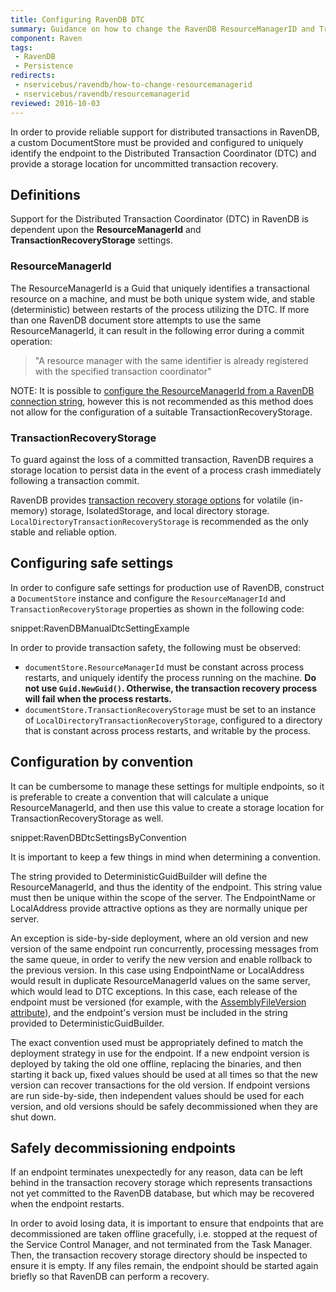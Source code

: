 ```yaml
---
title: Configuring RavenDB DTC
summary: Guidance on how to change the RavenDB ResourceManagerID and TransactionRecoveryStorage.
component: Raven
tags:
 - RavenDB
 - Persistence
redirects:
 - nservicebus/ravendb/how-to-change-resourcemanagerid
 - nservicebus/ravendb/resourcemanagerid
reviewed: 2016-10-03
---
```


In order to provide reliable support for distributed transactions in RavenDB, a custom DocumentStore must be provided and configured to uniquely identify the endpoint to the Distributed Transaction Coordinator (DTC) and provide a storage location for uncommitted transaction recovery.


## Definitions

Support for the Distributed Transaction Coordinator (DTC) in RavenDB is dependent upon the **ResourceManagerId** and **TransactionRecoveryStorage** settings.


### ResourceManagerId

The ResourceManagerId is a Guid that uniquely identifies a transactional resource on a machine, and must be both unique system wide, and stable (deterministic) between restarts of the process utilizing the DTC. If more than one RavenDB document store attempts to use the same ResourceManagerId, it can result in the following error during a commit operation:

> "A resource manager with the same identifier is already registered with the specified transaction coordinator"

NOTE: It is possible to [configure the ResourceManagerId from a RavenDB connection string](https://ravendb.net/docs/search/3.0/csharp?searchTerm=connection-string), however this is not recommended as this method does not allow for the configuration of a suitable TransactionRecoveryStorage.


### TransactionRecoveryStorage

To guard against the loss of a committed transaction, RavenDB requires a storage location to persist data in the event of a process crash immediately following a transaction commit.

RavenDB provides [transaction recovery storage options](https://ravendb.net/docs/search/3.0/csharp?searchTerm=TransactionRecoveryStorage) for volatile (in-memory) storage, IsolatedStorage, and local directory storage. `LocalDirectoryTransactionRecoveryStorage` is recommended as the only stable and reliable option.


## Configuring safe settings

In order to configure safe settings for production use of RavenDB, construct a `DocumentStore` instance and configure the `ResourceManagerId` and `TransactionRecoveryStorage` properties as shown in the following code:

snippet:RavenDBManualDtcSettingExample

In order to provide transaction safety, the following must be observed:

 * `documentStore.ResourceManagerId` must be constant across process restarts, and uniquely identify the process running on the machine. **Do not use `Guid.NewGuid()`. Otherwise, the transaction recovery process will fail when the process restarts.**
 * `documentStore.TransactionRecoveryStorage` must be set to an instance of `LocalDirectoryTransactionRecoveryStorage`, configured to a directory that is constant across process restarts, and writable by the process.


## Configuration by convention

It can be cumbersome to manage these settings for multiple endpoints, so it is preferable to create a convention that will calculate a unique ResourceManagerId, and then use this value to create a storage location for TransactionRecoveryStorage as well.

snippet:RavenDBDtcSettingsByConvention

It is important to keep a few things in mind when determining a convention.

The string provided to DeterministicGuidBuilder will define the ResourceManagerId, and thus the identity of the endpoint. This string value must then be unique within the scope of the server. The EndpointName or LocalAddress provide attractive options as they are normally unique per server.

An exception is side-by-side deployment, where an old version and new version of the same endpoint run concurrently, processing messages from the same queue, in order to verify the new version and enable rollback to the previous version. In this case using EndpointName or LocalAddress would result in duplicate ResourceManagerId values on the same server, which would lead to DTC exceptions. In this case, each release of the endpoint must be versioned (for example, with the [AssemblyFileVersion attribute](https://msdn.microsoft.com/en-us/library/system.reflection.assemblyfileversionattribute.aspx)), and the endpoint's version must be included in the string provided to DeterministicGuidBuilder.

The exact convention used must be appropriately defined to match the deployment strategy in use for the endpoint. If a new endpoint version is deployed by taking the old one offline, replacing the binaries, and then starting it back up, fixed values should be used at all times so that the new version can recover transactions for the old version. If endpoint versions are run side-by-side, then independent values should be used for each version, and old versions should be safely decommissioned when they are shut down.


## Safely decommissioning endpoints

If an endpoint terminates unexpectedly for any reason, data can be left behind in the transaction recovery storage which represents transactions not yet committed to the RavenDB database, but which may be recovered when the endpoint restarts.

In order to avoid losing data, it is important to ensure that endpoints that are decommissioned are taken offline gracefully, i.e. stopped at the request of the Service Control Manager, and not terminated from the Task Manager. Then, the transaction recovery storage directory should be inspected to ensure it is empty. If any files remain, the endpoint should be started again briefly so that RavenDB can perform a recovery.

